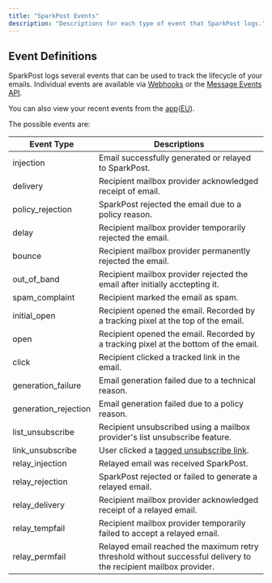 ```yaml
---
title: "SparkPost Events"
description: "Descriptions for each type of event that SparkPost logs."
---
```


## Event Definitions

SparkPost logs several events that can be used to track the lifecycle of your emails.
Individual events are available via [Webhooks](https://developers.sparkpost.com/api/webhooks)
or the [Message Events API](https://developers.sparkpost.com/api/message-events).

You can also view your recent events from the [app](https://app.sparkpost.com/reports/message-events)([EU](https://app.eu.sparkpost.com/reports/message-events)).

The possible events are:

| Event Type           | Descriptions |
|----------------------|--------------|
| injection            | Email successfully generated or relayed to SparkPost. |
| delivery             | Recipient mailbox provider acknowledged receipt of email. |
| policy_rejection     | SparkPost rejected the email due to a policy reason. |
| delay                | Recipient mailbox provider temporarily rejected the email. |
| bounce               | Recipient mailbox provider permanently rejected the email. |
| out_of_band          | Recipient mailbox provider rejected the email after initially acctepting it. |
| spam_complaint       | Recipient marked the email as spam. |
| initial_open         | Recipient opened the email. Recorded by a tracking pixel at the top of the email. |
| open                 | Recipient opened the email. Recorded by a tracking pixel at the bottom of the email. |
| click                | Recipient clicked a tracked link in the email. |
| generation_failure   | Email generation failed due to a technical reason. |
| generation_rejection | Email generation failed due to a policy reason. |
| list_unsubscribe     | Recipient unsubscribed using a mailbox provider's list unsubscribe feature. |
| link_unsubscribe     | User clicked a [tagged unsubscribe link](https://www.sparkpost.com/docs/user-guide/setting-up-unsubscribe-links/). |
| relay_injection      | Relayed email was received SparkPost. |
| relay_rejection      | SparkPost rejected or failed to generate a relayed email. |
| relay_delivery       | Recipient mailbox provider acknowledged receipt of a relayed email. |
| relay_tempfail       | Recipient mailbox provider temporarily failed to accept a relayed email. |
| relay_permfail       | Relayed email reached the maximum retry threshold without successful delivery to the recipient mailbox provider. |
